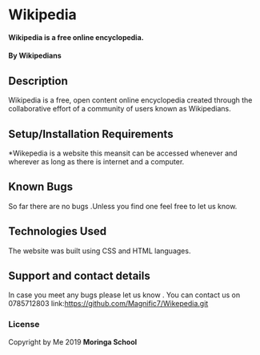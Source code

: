 # Wikipedia
#### Wikipedia is a free online encyclopedia.
#### By **Wikipedians**
## Description
Wikipedia is a free, open content online encyclopedia created through the collaborative effort of a community of users known as Wikipedians.
## Setup/Installation Requirements
*Wikepedia is a website this meansit can be accessed whenever and wherever as long as there is internet and a computer.

## Known Bugs
So far there are no bugs .Unless you find one feel free to let us know.
## Technologies Used
The website was built using CSS and HTML languages.
## Support and contact details
In case you meet any bugs please let us know .
You can contact us on 0785712803
link:https://github.com/Magnific7/Wikepedia.git
### License
Copyright by Me 2019 **Moringa School**
  
